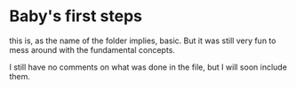 # Baby's first steps

this is, as the name of the folder implies, basic. But it was still very fun to mess around with the fundamental concepts. 

I still have no comments on what was done in the file, but I will soon include them.
